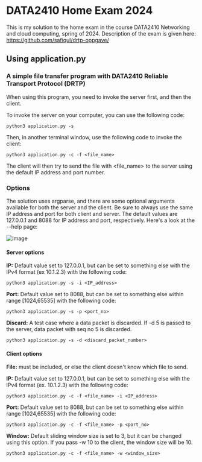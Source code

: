 # DATA2410 Home Exam 2024
This is my solution to the home exam in the course DATA2410 Networking and cloud computing, spring of 2024. 
Description of the exam is given here: https://github.com/safiqul/drtp-oppgave/

## Using application.py
### A simple file transfer program with DATA2410 Reliable Transport Protocol (DRTP)
When using this program, you need to invoke the server first, and then the client. 

To invoke the server on your computer, you can use the following code:

`python3 application.py -s`

Then, in another terminal window, use the following code to invoke the client:

`python3 application.py -c -f <file_name>`

The client will then try to send the file with <file_name> to the server using the default IP address and port number. 

### Options
The solution uses argparse, and there are some optional arguments available for both the server and the client. 
Be sure to always use the same IP address and port for both client and server. The default values are 127.0.0.1 and 8088 for IP address and port, respectively. Here's a look at the --help page:

![image](https://github.com/eirinko/data2410_home_exam/assets/31256905/048762e2-bc84-4d2d-b19c-ae1e599af5b5)


#### Server options
**IP:** Default value set to 127.0.0.1, but can be set to something else with the IPv4 format (ex 10.1.2.3) with the following code:

`python3 application.py -s -i <IP_address>`

**Port:** Default value set to 8088, but can be set to something else within range [1024,65535] with the following code:

`python3 application.py -s -p <port_no>`

**Discard:** A test case where a data packet is discarded. If -d 5 is passed to the server, data packet with seq no 5 is discarded.

`python3 application.py -s -d <discard_packet_number>`

#### Client options
**File:** must be included, or else the client doesn't know which file to send. 

**IP:** Default value set to 127.0.0.1, but can be set to something else with the IPv4 format (ex. 10.1.2.3) with the following code:

`python3 application.py -c -f <file_name> -i <IP_address>`

**Port:** Default value set to 8088, but can be set to something else within range [1024,65535] with the following code:

`python3 application.py -c -f <file_name> -p <port_no>`

**Window:** Default sliding window size is set to 3, but it can be changed using this option. If you pass -w 10 to the client, the window size will be 10. 

`python3 application.py -c -f <file_name> -w <window_size>`

